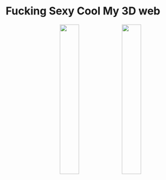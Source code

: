 # Fucking Sexy Cool My 3D web

<p align="center">  
  <img src="https://github.com/quack777/3D/assets/66837741/095e5f4c-fd08-4846-a21b-bfcf582ff0b6" align="center" width="32%">
  <img src="https://github.com/quack777/3D/assets/66837741/ef3c41c3-2fe3-498b-80e7-c47485321de8" align="center" width="32%">
</p>

